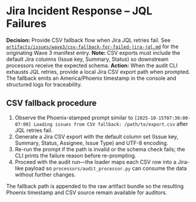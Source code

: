 # Jira Incident Response – JQL Failures

**Decision:** Provide CSV fallback flow when Jira JQL retries fail. See [`artifacts/issues/wave3/csv-fallback-for-failed-jira-jql.md`](../../artifacts/issues/wave3/csv-fallback-for-failed-jira-jql.md) for the originating Wave 3 manifest entry.
**Note:** CSV exports must include the default Jira columns (Issue key, Summary, Status) so downstream processors receive the expected schema.
**Action:** When the audit CLI exhausts JQL retries, provide a local Jira CSV export path when prompted. The fallback emits an America/Phoenix timestamp in the console and structured logs for traceability.

## CSV fallback procedure

1. Observe the Phoenix-stamped prompt similar to `[2025-10-15T07:30:00-07:00] Loading issues from CSV fallback: /path/to/export.csv` after JQL retries fail.
2. Generate a Jira CSV export with the default column set (Issue key, Summary, Status, Assignee, Issue Type) and UTF-8 encoding.
3. Re-run the prompt if the path is invalid or the schema check fails; the CLI prints the failure reason before re-prompting.
4. Proceed with the audit run—the loader maps each CSV row into a Jira-like payload so `processors/audit_processor.py` can consume the data without further changes.

The fallback path is appended to the raw artifact bundle so the resulting Phoenix timestamp and CSV source remain available for auditors.
